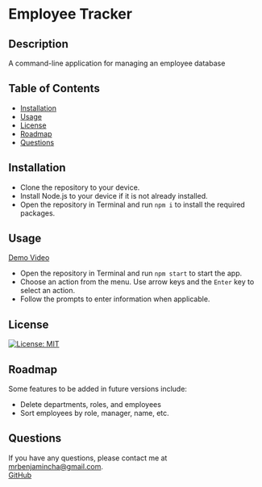 # Employee Tracker

## Description

A command-line application for managing an employee database

## Table of Contents

- [Installation](#installation)
- [Usage](#usage)
- [License](#license)
- [Roadmap](#roadmap)
- [Questions](#questions)

## Installation

- Clone the repository to your device.
- Install Node.js to your device if it is not already installed.
- Open the repository in Terminal and run `npm i` to install the required packages.

## Usage

[Demo Video](https://drive.google.com/file/d/1rmNdwhJVJGnw8C0Gfvl143-tXqTSqaCf/view)

- Open the repository in Terminal and run `npm start` to start the app.
- Choose an action from the menu. Use arrow keys and the `Enter` key to select an action.
- Follow the prompts to enter information when applicable.

## License

[![License: MIT](https://img.shields.io/badge/License-MIT-yellow.svg)](https://opensource.org/licenses/MIT)

## Roadmap

Some features to be added in future versions include:

- Delete departments, roles, and employees
- Sort employees by role, manager, name, etc.

## Questions

If you have any questions, please contact me at [mrbenjamincha@gmail.com](mailto:mrbenjamincha@gmail.com).\
[GitHub](https://github.com/bencha27)

